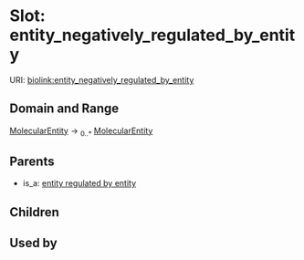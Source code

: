 
# Slot: entity_negatively_regulated_by_entity




URI: [biolink:entity_negatively_regulated_by_entity](https://w3id.org/biolink/vocab/entity_negatively_regulated_by_entity)


## Domain and Range

[MolecularEntity](MolecularEntity.md) &#8594;  <sub>0..*</sub> [MolecularEntity](MolecularEntity.md)

## Parents

 *  is_a: [entity regulated by entity](entity_regulated_by_entity.md)

## Children


## Used by

